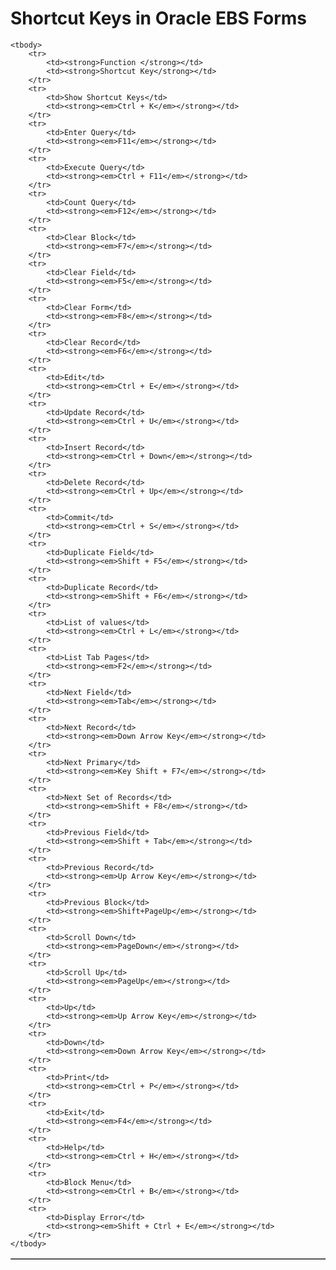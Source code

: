 # Shortcut Keys in Oracle EBS Forms

<table border="1" cellspacing="0" cellpadding="0">

	<tbody>
		<tr>
			<td><strong>Function </strong></td>
			<td><strong>Shortcut Key</strong></td>
		</tr>
		<tr>
			<td>Show Shortcut Keys</td>
			<td><strong><em>Ctrl + K</em></strong></td>
		</tr>
		<tr>
			<td>Enter Query</td>
			<td><strong><em>F11</em></strong></td>
		</tr>
		<tr>
			<td>Execute Query</td>
			<td><strong><em>Ctrl + F11</em></strong></td>
		</tr>
		<tr>
			<td>Count Query</td>
			<td><strong><em>F12</em></strong></td>
		</tr>
		<tr>
			<td>Clear Block</td>
			<td><strong><em>F7</em></strong></td>
		</tr>
		<tr>
			<td>Clear Field</td>
			<td><strong><em>F5</em></strong></td>
		</tr>
		<tr>
			<td>Clear Form</td>
			<td><strong><em>F8</em></strong></td>
		</tr>
		<tr>
			<td>Clear Record</td>
			<td><strong><em>F6</em></strong></td>
		</tr>
		<tr>
			<td>Edit</td>
			<td><strong><em>Ctrl + E</em></strong></td>
		</tr>
		<tr>
			<td>Update Record</td>
			<td><strong><em>Ctrl + U</em></strong></td>
		</tr>
		<tr>
			<td>Insert Record</td>
			<td><strong><em>Ctrl + Down</em></strong></td>
		</tr>
		<tr>
			<td>Delete Record</td>
			<td><strong><em>Ctrl + Up</em></strong></td>
		</tr>
		<tr>
			<td>Commit</td>
			<td><strong><em>Ctrl + S</em></strong></td>
		</tr>
		<tr>
			<td>Duplicate Field</td>
			<td><strong><em>Shift + F5</em></strong></td>
		</tr>
		<tr>
			<td>Duplicate Record</td>
			<td><strong><em>Shift + F6</em></strong></td>
		</tr>
		<tr>
			<td>List of values</td>
			<td><strong><em>Ctrl + L</em></strong></td>
		</tr>
		<tr>
			<td>List Tab Pages</td>
			<td><strong><em>F2</em></strong></td>
		</tr>
		<tr>
			<td>Next Field</td>
			<td><strong><em>Tab</em></strong></td>
		</tr>
		<tr>
			<td>Next Record</td>
			<td><strong><em>Down Arrow Key</em></strong></td>
		</tr>
		<tr>
			<td>Next Primary</td>
			<td><strong><em>Key Shift + F7</em></strong></td>
		</tr>
		<tr>
			<td>Next Set of Records</td>
			<td><strong><em>Shift + F8</em></strong></td>
		</tr>
		<tr>
			<td>Previous Field</td>
			<td><strong><em>Shift + Tab</em></strong></td>
		</tr>
		<tr>
			<td>Previous Record</td>
			<td><strong><em>Up Arrow Key</em></strong></td>
		</tr>
		<tr>
			<td>Previous Block</td>
			<td><strong><em>Shift+PageUp</em></strong></td>
		</tr>
		<tr>
			<td>Scroll Down</td>
			<td><strong><em>PageDown</em></strong></td>
		</tr>
		<tr>
			<td>Scroll Up</td>
			<td><strong><em>PageUp</em></strong></td>
		</tr>
		<tr>
			<td>Up</td>
			<td><strong><em>Up Arrow Key</em></strong></td>
		</tr>
		<tr>
			<td>Down</td>
			<td><strong><em>Down Arrow Key</em></strong></td>
		</tr>
		<tr>
			<td>Print</td>
			<td><strong><em>Ctrl + P</em></strong></td>
		</tr>
		<tr>
			<td>Exit</td>
			<td><strong><em>F4</em></strong></td>
		</tr>
		<tr>
			<td>Help</td>
			<td><strong><em>Ctrl + H</em></strong></td>
		</tr>
		<tr>
			<td>Block Menu</td>
			<td><strong><em>Ctrl + B</em></strong></td>
		</tr>
		<tr>
			<td>Display Error</td>
			<td><strong><em>Shift + Ctrl + E</em></strong></td>
		</tr>
	</tbody>
</table>

